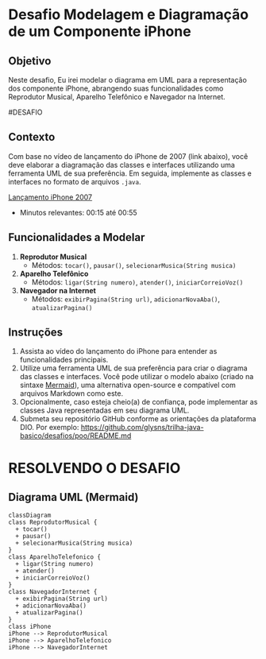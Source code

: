 # Desafio Modelagem e Diagramação de um Componente iPhone

## Objetivo

Neste desafio, Eu irei modelar o diagrama em UML para a representação dos componente iPhone, abrangendo suas funcionalidades como Reprodutor Musical, Aparelho Telefônico e Navegador na Internet.

#DESAFIO 

## Contexto

Com base no vídeo de lançamento do iPhone de 2007 (link abaixo), você deve elaborar a diagramação das classes e interfaces utilizando uma ferramenta UML de sua preferência. Em seguida, implemente as classes e interfaces no formato de arquivos `.java`.

[Lançamento iPhone 2007](https://www.youtube.com/watch?v=9ou608QQRq8)

*   Minutos relevantes: 00:15 até 00:55

## Funcionalidades a Modelar

1.  **Reprodutor Musical**
    *   Métodos: `tocar()`, `pausar()`, `selecionarMusica(String musica)`
2.  **Aparelho Telefônico**
    *   Métodos: `ligar(String numero)`, `atender()`, `iniciarCorreioVoz()`
3.  **Navegador na Internet**
    *   Métodos: `exibirPagina(String url)`, `adicionarNovaAba()`, `atualizarPagina()`

## Instruções

1.  Assista ao vídeo do lançamento do iPhone para entender as funcionalidades principais.
2.  Utilize uma ferramenta UML de sua preferência para criar o diagrama das classes e interfaces. Você pode utilizar o modelo abaixo (criado na sintaxe [Mermaid](https://mermaid.js.org/)), uma alternativa open-source e compatível com arquivos Markdown como este.
3.  Opcionalmente, caso esteja cheio(a) de confiança, pode implementar as classes Java representadas em seu diagrama UML.
4.  Submeta seu repositório GitHub conforme as orientações da plataforma DIO. Por exemplo:
    https://github.com/glysns/trilha-java-basico/desafios/poo/README.md

# RESOLVENDO O DESAFIO 


## Diagrama UML (Mermaid)
```mermaid
classDiagram
class ReprodutorMusical {
  + tocar()
  + pausar()
  + selecionarMusica(String musica)
}
class AparelhoTelefonico {
  + ligar(String numero)
  + atender()
  + iniciarCorreioVoz()
}
class NavegadorInternet {
  + exibirPagina(String url)
  + adicionarNovaAba()
  + atualizarPagina()
}
class iPhone 
iPhone --> ReprodutorMusical
iPhone --> AparelhoTelefonico
iPhone --> NavegadorInternet
```
